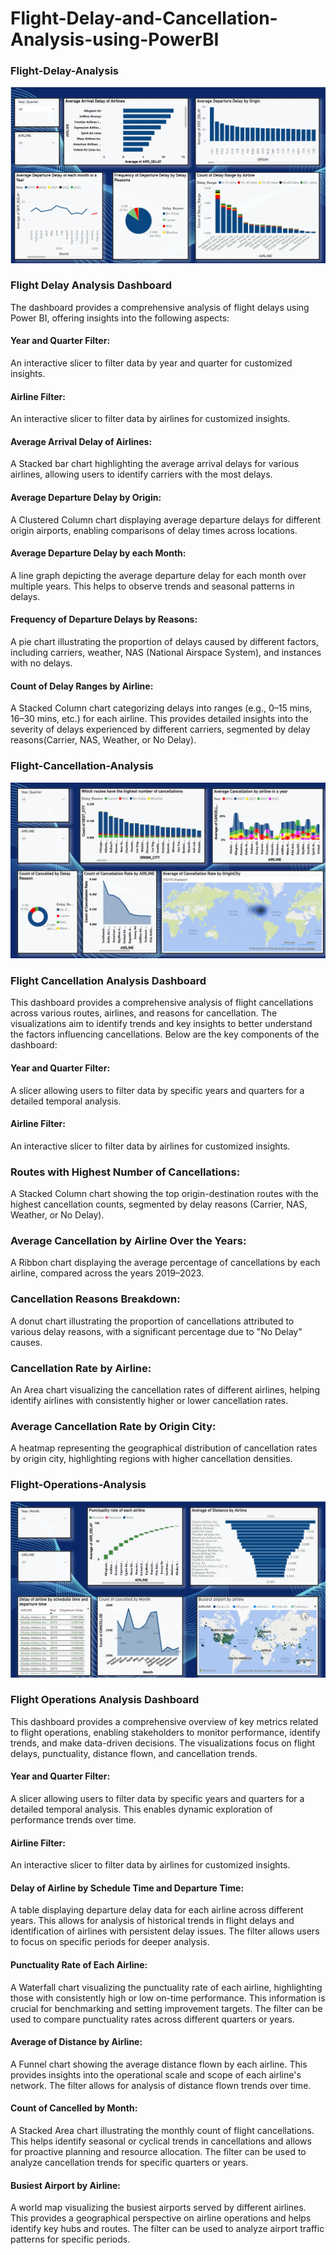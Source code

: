 # Flight-Delay-and-Cancellation-Analysis-using-PowerBI


### Flight-Delay-Analysis
![GitHub logo](Delay_Analysis.jpeg)


### Flight Delay Analysis Dashboard
The dashboard provides a comprehensive analysis of flight delays using Power BI, offering insights into the following aspects:

#### Year and Quarter Filter:

An interactive slicer to filter data by year and quarter for customized insights.

#### Airline Filter:

An interactive slicer to filter data by airlines for customized insights.

#### Average Arrival Delay of Airlines:

A Stacked bar chart highlighting the average arrival delays for various airlines, allowing users to identify carriers with the most delays.
#### Average Departure Delay by Origin:

A Clustered Column chart displaying average departure delays for different origin airports, enabling comparisons of delay times across locations.
#### Average Departure Delay by each Month:

A line graph depicting the average departure delay for each month over multiple years. This helps to observe trends and seasonal patterns in delays.
#### Frequency of Departure Delays by Reasons:

A pie chart illustrating the proportion of delays caused by different factors, including carriers, weather, NAS (National Airspace System), and instances with no delays.
#### Count of Delay Ranges by Airline:

A Stacked Column chart categorizing delays into ranges (e.g., 0–15 mins, 16–30 mins, etc.) for each airline. This provides detailed insights into the severity of delays experienced by different carriers, segmented by delay reasons(Carrier, NAS, Weather, or No Delay).



### Flight-Cancellation-Analysis 
![GitHub logo](Cancellation_Analysis.jpg)


### Flight Cancellation Analysis Dashboard
This dashboard provides a comprehensive analysis of flight cancellations across various routes, airlines, and reasons for cancellation. The visualizations aim to identify trends and key insights to better understand the factors influencing cancellations. Below are the key components of the dashboard:

#### Year and Quarter Filter:
A slicer allowing users to filter data by specific years and quarters for a detailed temporal analysis.

#### Airline Filter:
An interactive slicer to filter data by airlines for customized insights.

### Routes with Highest Number of Cancellations:
A Stacked Column chart showing the top origin-destination routes with the highest cancellation counts, segmented by delay reasons (Carrier, NAS, Weather, or No Delay).

### Average Cancellation by Airline Over the Years:
A Ribbon chart displaying the average percentage of cancellations by each airline, compared across the years 2019–2023.

### Cancellation Reasons Breakdown:
A donut chart illustrating the proportion of cancellations attributed to various delay reasons, with a significant percentage due to "No Delay" causes.

### Cancellation Rate by Airline:
An Area chart visualizing the cancellation rates of different airlines, helping identify airlines with consistently higher or lower cancellation rates.

### Average Cancellation Rate by Origin City:
A heatmap representing the geographical distribution of cancellation rates by origin city, highlighting regions with higher cancellation densities.


### Flight-Operations-Analysis
![GitHub logo](Flight_Operations_Analysis.jpeg)

### Flight Operations Analysis Dashboard

This dashboard provides a comprehensive overview of key metrics related to flight operations, enabling stakeholders to monitor performance, identify trends, and make data-driven decisions. The visualizations focus on flight delays, punctuality, distance flown, and cancellation trends.

#### Year and Quarter Filter:

A slicer allowing users to filter data by specific years and quarters for a detailed temporal analysis. This enables dynamic exploration of performance trends over time.

#### Airline Filter:
An interactive slicer to filter data by airlines for customized insights.

#### Delay of Airline by Schedule Time and Departure Time:

A table displaying departure delay data for each airline across different years. This allows for analysis of historical trends in flight delays and identification of airlines with persistent delay issues. The filter allows users to focus on specific periods for deeper analysis.
#### Punctuality Rate of Each Airline:

A Waterfall chart visualizing the punctuality rate of each airline, highlighting those with consistently high or low on-time performance. This information is crucial for benchmarking and setting improvement targets. The filter can be used to compare punctuality rates across different quarters or years.
#### Average of Distance by Airline:

A Funnel chart showing the average distance flown by each airline. This provides insights into the operational scale and scope of each airline's network. The filter allows for analysis of distance flown trends over time.
#### Count of Cancelled by Month:

A Stacked Area chart illustrating the monthly count of flight cancellations. This helps identify seasonal or cyclical trends in cancellations and allows for proactive planning and resource allocation. The filter can be used to analyze cancellation trends for specific quarters or years.
#### Busiest Airport by Airline:

A world map visualizing the busiest airports served by different airlines. This provides a geographical perspective on airline operations and helps identify key hubs and routes. The filter can be used to analyze airport traffic patterns for specific periods.
